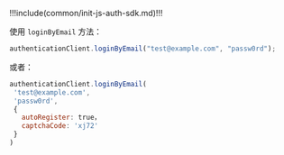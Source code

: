 !!!include(common/init-js-auth-sdk.md)!!!

使用 `loginByEmail` 方法：

```javascript
authenticationClient.loginByEmail("test@example.com", "passw0rd");
```

或者：

```javascript
authenticationClient.loginByEmail(
 'test@example.com',
 'passw0rd',
 {
   autoRegister: true，
   captchaCode: 'xj72'
 }
)
```

